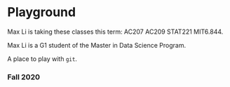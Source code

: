 # Playground

Max Li is taking these classes this term: AC207 AC209 STAT221 MIT6.844. 

Max Li is a G1 student of the Master in Data Science Program.

A place to play with `git`.

### Fall 2020
